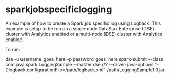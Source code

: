 # sparkjobspecificlogging
An example of how to create a Spark job specific log using Logback.  This example is setup to be run on a single node DataStax Enterprise (DSE) cluster with Analytics enabled or a multi-node (DSE) cluster with Analytics enabled.   

To run:

dse -u username_goes_here -p password_goes_here spark-submit --class com.java.spark.LoggingSample --master dse://? --driver-java-options "-Dlogback.configurationFile=/path/logback.xml" /path/LoggingSample1.0.jar
